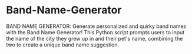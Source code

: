 # Band-Name-Generator
BAND NAME GENERATOR:  Generate personalized and quirky band names with the Band Name Generator! This Python script prompts users to input the name of the city they grew up in and their pet's name, combining the two to create a unique band name suggestion.
